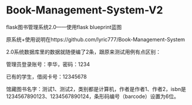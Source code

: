 # Book-Management-System-V2
flask图书管理系统2.0——使用flask blueprint蓝图

原系统+使用说明在https://github.com/lyric777/Book-Management-System

2.0系统数据库里的数据就随便编了2条，跟原来测试用例有点区别：

管理员登录账号：李华，密码：1234

已有的学生，借阅卡号：12345678

馆藏图书名字：测试1、测试2，类别都是计算机，作者是作者1、作者2，isbn是1234567890123、1234567890124，条形码编号（barcode）设置为6位。
